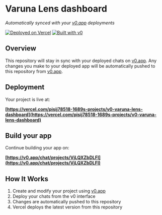 # Varuna Lens dashboard

*Automatically synced with your [v0.app](https://v0.app) deployments*

[![Deployed on Vercel](https://img.shields.io/badge/Deployed%20on-Vercel-black?style=for-the-badge&logo=vercel)](https://vercel.com/pisij78518-1689s-projects/v0-varuna-lens-dashboard)
[![Built with v0](https://img.shields.io/badge/Built%20with-v0.app-black?style=for-the-badge)](https://v0.app/chat/projects/VjLQXZbDLFI)

## Overview

This repository will stay in sync with your deployed chats on [v0.app](https://v0.app).
Any changes you make to your deployed app will be automatically pushed to this repository from [v0.app](https://v0.app).

## Deployment

Your project is live at:

**[https://vercel.com/pisij78518-1689s-projects/v0-varuna-lens-dashboard](https://vercel.com/pisij78518-1689s-projects/v0-varuna-lens-dashboard)**

## Build your app

Continue building your app on:

**[https://v0.app/chat/projects/VjLQXZbDLFI](https://v0.app/chat/projects/VjLQXZbDLFI)**

## How It Works

1. Create and modify your project using [v0.app](https://v0.app)
2. Deploy your chats from the v0 interface
3. Changes are automatically pushed to this repository
4. Vercel deploys the latest version from this repository